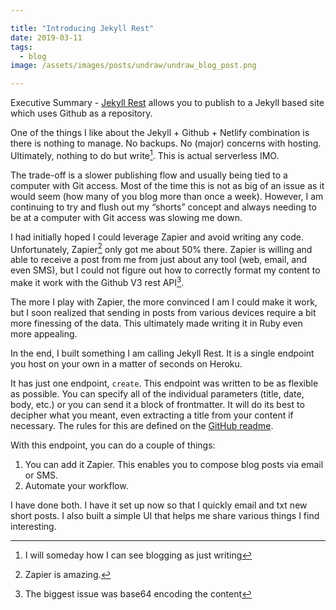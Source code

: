 ```yaml
---

title: "Introducing Jekyll Rest"
date: 2019-03-11
tags:
  - blog
image: /assets/images/posts/undraw/undraw_blog_post.png

---
```


Executive Summary - [Jekyll Rest][1] allows you to publish to a Jekyll based site which uses Github as a repository.

<!--more-->

One of the things I like about the Jekyll + Github + Netlify combination is there is nothing to manage. No backups. No (major) concerns with hosting. Ultimately, nothing to do but write[^1]. This is actual serverless IMO.

The trade-off is a slower publishing flow and usually being tied to a computer with Git access. Most of the time this is not as big of an issue as it would seem (how many of you blog more than once a week). However, I am continuing to try and flush out my “shorts” concept and always needing to be at a computer with Git access was slowing me down.

I had initially hoped I could leverage Zapier and avoid writing any code. Unfortunately, Zapier[^2] only got me about 50% there. Zapier is willing and able to receive a post from me from just about any tool (web, email, and even SMS), but I could not figure out how to correctly format my content to make it work with the Github V3 rest API[^3].

The more I play with Zapier, the more convinced I am I could make it work, but I soon realized that sending in posts from various devices require a bit more finessing of the data. This ultimately made writing it in Ruby even more appealing.

In the end, I built something I am calling Jekyll Rest. It is a single endpoint you host on your own in a matter of seconds on Heroku.

It has just one endpoint, `create`. This endpoint was written to be as flexible as possible. You can specify all of the individual parameters (title, date, body, etc.) or you can send it a block of frontmatter. It will do its best to decipher what you meant, even extracting a title from your content if necessary. The rules for this are defined on the [GitHub readme][2].

With this endpoint, you can do a couple of things:

1. You can add it Zapier. This enables you to compose blog posts via email or SMS.
2. Automate your workflow.

I have done both. I have it set up now so that I quickly email and txt new short posts. I also built a simple UI that helps me share various things I find interesting.

[1]: https://github.com/scottwater/jekyll_rest
[2]: https://github.com/scottwater/jekyll_rest/blob/master/README.md

[^1]: I will someday how I can see blogging as just writing
[^2]: Zapier is amazing.
[^3]: The biggest issue was base64 encoding the content
